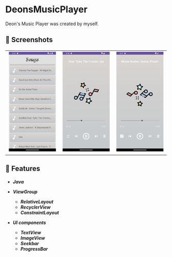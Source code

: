 # DeonsMusicPlayer
 
Deon's Music Player was created by myself.

<h2> 📸 Screenshots

<table>
  <tr>
    <td><img src="Deon's%20Music%20Player%20Screenshots/Screenshot_1.png" alt="Screenshot 1" width="300" /></td>
    <td><img src="Deon's%20Music%20Player%20Screenshots/Screenshot_2.png" alt="Screenshot 2" width="300" /></td>
    <td><img src="Deon's%20Music%20Player%20Screenshots/Screenshot_3.png" alt="Screenshot 3" width="300" /></td>
  </tr>
</table>

<h2> 📱 Features
  
<h5>
  
* Java

* ViewGroup
  - RelativeLayout
  - RecyclerView
  - ConstraintLayout
    
* UI components
  - TextView
  - ImageView
  - Seekbar
  - ProgressBar
